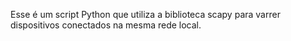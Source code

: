 Esse é um script Python que utiliza a biblioteca scapy para varrer dispositivos conectados na mesma rede local.
